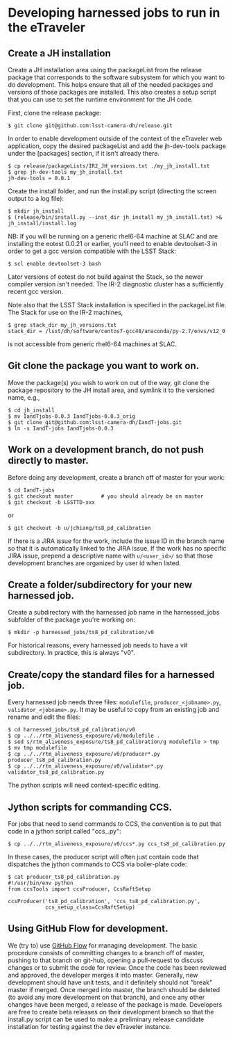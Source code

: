 # Developing harnessed jobs to run in the eTraveler

## Create a JH installation

Create a JH installation area using the packageList from the release
package that corresponds to the software subsystem for which you want
to do development.  This helps ensure that all of the needed packages
and versions of those packages are installed.  This also creates a
setup script that you can use to set the runtime environment for the
JH code.

First, clone the release package:
```
$ git clone git@github.com:lsst-camera-dh/release.git
```

In order to enable development outside of the context of the eTraveler
web application, copy the desired packageList and add the jh-dev-tools
package under the [packages] section, if it isn't already there.
```
$ cp release/packageLists/IR2_JH_versions.txt ./my_jh_install.txt
$ grep jh-dev-tools my_jh_install.txt
jh-dev-tools = 0.0.1
```

Create the install folder, and run the install.py script (directing
the screen output to a log file):
```
$ mkdir jh_install
$ (release/bin/install.py --inst_dir jh_install my_jh_install.txt) >& jh_install/install.log
```

NB: If you will be running on a generic rhel6-64 machine at SLAC and
are installing the eotest 0.0.21 or earlier, you'll need to enable
devtoolset-3 in order to get a gcc version compatible with the LSST
Stack:
```
$ scl enable devtoolset-3 bash
```
Later versions of eotest do not build against the Stack, so the newer
compiler version isn't needed.  The IR-2 diagnostic cluster has a
sufficiently recent gcc version.

Note also that the LSST Stack installation is specified in the
packageList file.  The Stack for use on the IR-2 machines,
```
$ grep stack_dir my_jh_versions.txt
stack_dir = /lsst/dh/software/centos7-gcc48/anaconda/py-2.7/envs/v12_0
```
is not accessible from generic rhel6-64 machines at SLAC.

## Git clone the package you want to work on.

Move the package(s) you wish to work on out of the way, git clone the
package repository to the JH install area, and symlink it to the
versioned name, e.g.,
```
$ cd jh_install
$ mv IandTjobs-0.0.3 IandTjobs-0.0.3_orig
$ git clone git@github.com:lsst-camera-dh/IandT-jobs.git
$ ln -s IandT-jobs IandTjobs-0.0.3
```

## Work on a development branch, do not push directly to master.

Before doing any development, create a branch off of master for your
work:
```
$ cd IandT-jobs
$ git checkout master         # you should already be on master
$ git checkout -b LSSTTD-xxx
```
or
```
$ git checkout -b u/jchiang/ts8_pd_calibration
```
If there is a JIRA issue for the work, include the issue ID in the
branch name so that it is automatically linked to the JIRA issue.  If
the work has no specific JIRA issue, prepend a descriptive name with
`u/<user_id>/` so that those development branches are organized by
user id when listed.

## Create a folder/subdirectory for your new harnessed job.

Create a subdirectory with the harnessed job name in the harnessed_jobs
subfolder of the package you're working on:
```
$ mkdir -p harnessed_jobs/ts8_pd_calibration/v0
```
For historical reasons, every harnessed job needs to have a v#
subdirectory.  In practice, this is always "v0".

## Create/copy the standard files for a harnessed job.

Every harnessed job needs three files: `modulefile`,
`producer_<jobname>.py`, `validator_<jobname>.py`.  It may be useful to
copy from an existing job and rename and edit the files:
```
$ cd harnessed_jobs/ts8_pd_calibration/v0
$ cp ../../rtm_aliveness_exposure/v0/modulefile .
$ sed s/rtm_aliveness_exposure/ts8_pd_calibration/g modulefile > tmp
$ mv tmp modulefile
$ cp ../../rtm_aliveness_exposure/v0/producer*.py producer_ts8_pd_calibration.py
$ cp ../../rtm_aliveness_exposure/v0/validator*.py validator_ts8_pd_calibration.py
```
The python scripts will need context-specific editing.

## Jython scripts for commanding CCS.

For jobs that need to send commands to CCS, the convention is to put
that code in a jython script called "ccs_<jobname>.py":
```
$ cp ../../rtm_aliveness_exposure/v0/ccs*.py ccs_ts8_pd_calibration.py
```

In these cases, the producer script will often just contain code that
dispatches the jython commands to CCS via boiler-plate code:
```
$ cat producer_ts8_pd_calibration.py
#!/usr/bin/env python
from ccsTools import ccsProducer, CcsRaftSetup

ccsProducer('ts8_pd_calibration', 'ccs_ts8_pd_calibration.py',
            ccs_setup_class=CcsRaftSetup)
```

## Using GitHub Flow for development.

We (try to) use [GitHub
Flow](https://guides.github.com/introduction/flow/) for managing
development.  The basic procedure consists of committing changes to a
branch off of master, pushing to that branch on git-hub, opening a
pull-request to discuss changes or to submit the code for review.
Once the code has been reviewed and approved, the developer merges it
into master.  Generally, new development should have unit tests, and
it definitely should not "break" master if merged.  Once merged into
master, the branch should be deleted (to avoid any more development on
that branch), and once any other changes have been merged, a release
of the package is made.  Developers are free to create beta releases
on their development branch so that the install.py script can be used
to make a preliminary release candidate installation for testing
against the dev eTraveler instance.
